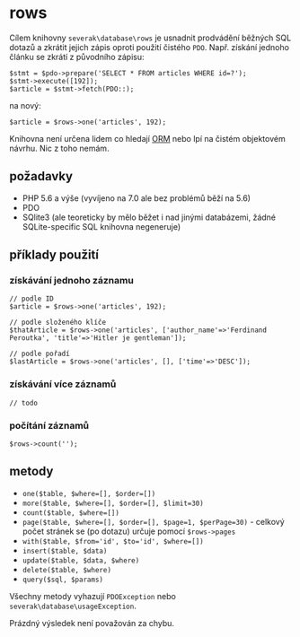 # rows

Cílem knihovny `severak\database\rows` je usnadnit prodvádění běžných SQL dotazů a zkrátit jejich zápis oproti použití čistého `PDO`. Např. získání jednoho článku se zkrátí z původního zápisu:

```
$stmt = $pdo->prepare('SELECT * FROM articles WHERE id=?');
$stmt->execute([192]);
$article = $stmt->fetch(PDO::);
```

na nový:

```
$article = $rows->one('articles', 192);
```

Knihovna není určena lidem co hledají [ORM](https://en.wikipedia.org/wiki/Object-relational_mapping) nebo lpí na čistém objektovém návrhu. Nic z toho nemám.

## požadavky

- PHP 5.6 a výše (vyvíjeno na 7.0 ale bez problémů běží na 5.6)
- PDO
- SQlite3 (ale teoreticky by mělo běžet i nad jinými databázemi, žádné SQLite-specific SQL knihovna negeneruje)

## příklady použití

### získávání jednoho záznamu

```
// podle ID
$article = $rows->one('articles', 192);

// podle složeného klíče
$thatArticle = $rows->one('articles', ['author_name'=>'Ferdinand Peroutka', 'title'=>'Hitler je gentleman']);

// podle pořadí
$lastArticle = $rows->one('articles', [], ['time'=>'DESC']);
```

### získávání více záznamů

```
// todo
```

### počítání záznamů

```
$rows->count('');
```

## metody

- `one($table, $where=[], $order=[])`
- `more($table, $where=[], $order=[], $limit=30)`
- `count($table, $where=[])`
- `page($table, $where=[], $order=[], $page=1, $perPage=30)` - celkový počet stránek se (po dotazu) určuje pomocí `$rows->pages`
- `with($table, $from='id', $to='id', $where=[])`
- `insert($table, $data)`
- `update($table, $data, $where)`
- `delete($table, $where)`
- `query($sql, $params)`

Všechny metody vyhazují `PDOException` nebo `severak\database\usageException`.

Prázdný výsledek není považován za chybu.